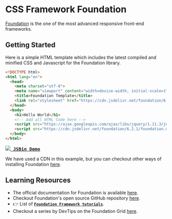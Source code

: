 # CSS Framework Foundation

[Foundation](http://foundation.zurb.com/) is the one of the most advanced responsive front-end frameworks.

## Getting Started

Here is a simple HTML template which includes the latest compiled and minified CSS and Javascript for the Foundation library.

```html
<!DOCTYPE html>
<html lang="en">
  <head>
    <meta charset="utf-8">
    <meta name="viewport" content="width=device-width, initial-scale=1">
    <title>Foundation Template</title>
    <link rel="stylesheet" href="https://cdn.jsdelivr.net/foundation/6.2.1/foundation.min.css">
  </head>
  <body>
    <h1>Hello World</h1>
    <!-- Add all HTML Code here -->
    <script src="https://ajax.googleapis.com/ajax/libs/jquery/1.11.3/jquery.min.js"></script>
    <script src="https://cdn.jsdelivr.net/foundation/6.2.1/foundation.min.js"></script>
  </body>
</html>
```

<kbd>
  <a href="http://jsbin.com/gebolikiru/edit?html,output"><img src="http://i.imgur.com/wBLOt8L.png"> <strong>JSBin Demo</strong></a>
</kbd>

We have used a CDN in this example, but you can checkout other ways of installing Foundation [here](http://foundation.zurb.com/sites/download/).

## Learning Resources

- The official documentation for Foundation is available [here](http://foundation.zurb.com/sites/docs/).
- Checkout Foundation's open source GitHub repository [here](https://github.com/zurb/foundation-sites).
- :point_right: List of [**`Foundation Framework tutorials`**](http://foundation.zurb.com/learn/tutorials.html).
- Checkout a series by DevTips on the Foundation Grid [here](https://www.youtube.com/playlist?list=PLqGj3iMvMa4LJo_lBMTJwAlQRElulSeL8).
